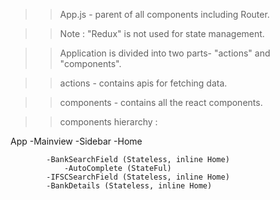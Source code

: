 >>App.js -  parent of all components including Router.

>> Note : "Redux" is not used for state management.

>>Application is divided into two parts- "actions" and "components".

>>actions - contains apis for fetching data.

>>components - contains all the react components.

>>components hierarchy : 

App
    -Mainview
        -Sidebar
        -Home
            
            -BankSearchField (Stateless, inline Home)
                -AutoComplete (StateFul)
            -IFSCSearchField (Stateless, inline Home)
            -BankDetails (Stateless, inline Home)


